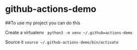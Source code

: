 # github-actions-demo

##To use my project you can do this 

Create a virtualenv
``` python3 -m venv ~/.github=actions-demo```

Source it
```source ~/.github-actions-demo/bin/activate```
